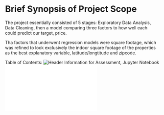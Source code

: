 # Brief Synopsis of Project Scope

The project essentially consisted of 5 stages: Exploratory Data Analysis, Data Cleaning, then a model 
comparing three factors to how well each could predict our target, price.

Tha factors that underwent regression models were square footage, which was refined to look exclusively the indoor square footage of the properties as the best explanatory variable, latitude/longtitude and zipcode.

Table of Contents:
![Header Information for Assessment, Jupyter Notebook](00FinalProjectSubmission.ipynb)
![Header Information for Assessment, PDF](00FinalProjectSubmission.pdf)
